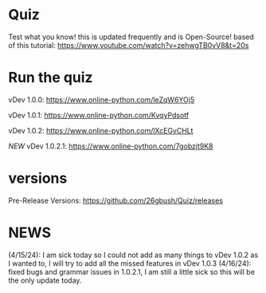 # Quiz
Test what you know! this is updated frequently and is Open-Source! based of this tutorial: https://www.youtube.com/watch?v=zehwgTB0vV8&t=20s
# Run the quiz
vDev 1.0.0: https://www.online-python.com/leZqW6YOj5

vDev 1.0.1: https://www.online-python.com/KvqyPdsotf

vDev 1.0.2: https://www.online-python.com/lXcEGvCHLt

*NEW* vDev 1.0.2.1: https://www.online-python.com/7gobzjt9K8
# versions
Pre-Release Versions: https://github.com/26gbush/Quiz/releases
# NEWS
(4/15/24): I am sick today so I could not add as many things to vDev 1.0.2 as I wanted to, I will try to add all the missed features in vDev 1.0.3
(4/16/24): fixed bugs and grammar issues in 1.0.2.1, I am still a little sick so this will be the only update today.
